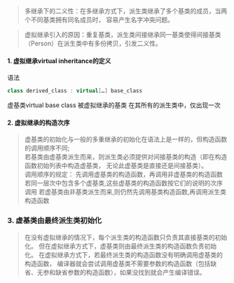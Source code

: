 > 多继承下的二义性：在多继承方式下，派生类继承了多个基类的成员，当两个不同基类拥有同名成员时， 容易产生名字冲突问题。

> 虚拟继承引入的原因：重复基类，派生类间接继承同一基类使得间接基类（Person）在派生类中有多份拷贝，引发二义性。

#### 1. 虚拟继承virtual inheritance的定义

语法

```c++
class derived_class : virtual[…] base_class 
```

虚基类virtual base class 被虚拟继承的基类 在其所有的派生类中，仅出现一次

#### 2. 虚拟继承的构造次序

>虚基类的初始化与一般的多重继承的初始化在语法上是一样的，但构造函数的调用顺序不同;</br>
> 若基类由虚基类派生而来，则派生类必须提供对间接基类的构造（即在构造函数初始列表中构造虚基类， 无论此虚基类是直接还是间接基类）。 </br>
> 调用顺序的规定：
先调用虚基类的构造函数，再调用非虚基类的构造函数 
> 若同一层次中包含多个虚基类,这些虚基类的构造函数按它们的说明的次序调用 若虚基类由非基类派生而来,则仍然先调用基类构造函数,再调用派生类构造函数

### 3. 虚基类由最终派生类初始化

>在没有虚拟继承的情况下，每个派生类的构造函数只负责其直接基类的初始化。
> 但在虚拟继承方式下，虚基类则由最终派生类的构造函数负责初始化。
在虚拟继承方式下，若最终派生类的构造函数没有明确调用虚基类的构造函数，
> 编译器就会尝试调用虚基类不需要参数的构造函数（包括缺省、无参和缺省参数的构造函数），如果没找到就会产生编译错误。